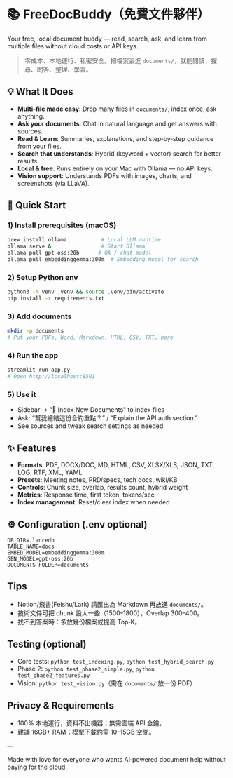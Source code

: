 # 📚 FreeDocBuddy（免費文件夥伴）
Your free, local document buddy — read, search, ask, and learn from multiple files without cloud costs or API keys.

> 零成本、本地運行、私密安全。把檔案丟進 `documents/`，就能閱讀、搜尋、問答、整理、學習。

## 💡 What It Does

- **Multi‑file made easy**: Drop many files in `documents/`, index once, ask anything.
- **Ask your documents**: Chat in natural language and get answers with sources.
- **Read & Learn**: Summaries, explanations, and step‑by‑step guidance from your files.
- **Search that understands**: Hybrid (keyword + vector) search for better results.
- **Local & free**: Runs entirely on your Mac with Ollama — no API keys.
- **Vision support**: Understands PDFs with images, charts, and screenshots (via LLaVA).

## 🚀 Quick Start

### 1) Install prerequisites (macOS)
```bash
brew install ollama           # Local LLM runtime
ollama serve &                # Start Ollama
ollama pull gpt-oss:20b      # QA / chat model
ollama pull embeddinggemma:300m  # Embedding model for search
```

### 2) Setup Python env
```bash
python3 -m venv .venv && source .venv/bin/activate
pip install -r requirements.txt
```

### 3) Add documents
```bash
mkdir -p documents
# Put your PDFs, Word, Markdown, HTML, CSV, TXT… here
```

### 4) Run the app
```bash
streamlit run app.py
# Open http://localhost:8501
```

### 5) Use it
- Sidebar → "🔄 Index New Documents" to index files
- Ask: “幫我總結這份合約重點？” / “Explain the API auth section.”
- See sources and tweak search settings as needed

## ✨ Features

- **Formats**: PDF, DOCX/DOC, MD, HTML, CSV, XLSX/XLS, JSON, TXT, LOG, RTF, XML, YAML
- **Presets**: Meeting notes, PRD/specs, tech docs, wiki/KB
- **Controls**: Chunk size, overlap, results count, hybrid weight
- **Metrics**: Response time, first token, tokens/sec
- **Index management**: Reset/clear index when needed

## ⚙️ Configuration (.env optional)
```env
DB_DIR=.lancedb
TABLE_NAME=docs
EMBED_MODEL=embeddinggemma:300m
GEN_MODEL=gpt-oss:20b
DOCUMENTS_FOLDER=documents
```

## Tips

- Notion/飛書(Feishu/Lark) 請匯出為 Markdown 再放進 `documents/`。
- 技術文件可把 chunk 設大一些（1500–1800），Overlap 300–400。
- 找不到答案時：多放幾份檔案或提高 Top‑K。

## Testing (optional)
- Core tests: `python test_indexing.py`, `python test_hybrid_search.py`
- Phase 2: `python test_phase2_simple.py`, `python test_phase2_features.py`
- Vision: `python test_vision.py`（需在 `documents/` 放一份 PDF）

## Privacy & Requirements
- 100% 本地運行，資料不出機器；無需雲端 API 金鑰。
- 建議 16GB+ RAM；模型下載約需 10–15GB 空間。

—

Made with love for everyone who wants AI‑powered document help without paying for the cloud.
